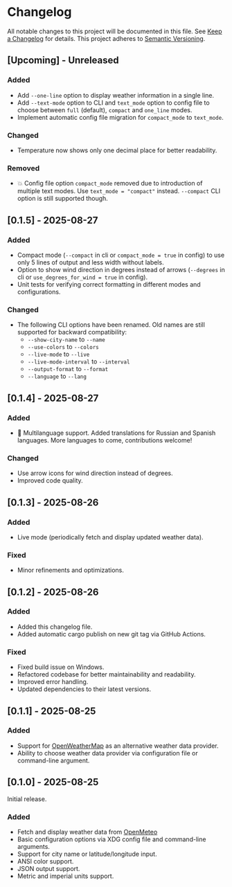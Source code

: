 # Changelog

All notable changes to this project will be documented in this file.
See [Keep a Changelog](https://keepachangelog.com/) for details.
This project adheres to [Semantic Versioning](https://semver.org/).

## [Upcoming] - Unreleased

### Added

- Add `--one-line` option to display weather information in a single line.
- Add `--text-mode` option to CLI and `text_mode` option to config file to choose between `full` (default), `compact`
  and `one_line` modes.
- Implement automatic config file migration for `compact_mode` to `text_mode`.

### Changed

- Temperature now shows only one decimal place for better readability.

### Removed

- :boom: Config file option `compact_mode` removed due to introduction of multiple text modes. Use
  `text_mode = "compact"`
  instead. `--compact` CLI option is still supported though.

## [0.1.5] - 2025-08-27

### Added

- Compact mode (`--compact` in cli or `compact_mode = true` in config) to use only 5 lines of output and less width
  without labels.
- Option to show wind direction in degrees instead of arrows (`--degrees` in cli or `use_degrees_for_wind = true` in
  config).
- Unit tests for verifying correct formatting in different modes and configurations.

### Changed

- The following CLI options have been renamed. Old names are still supported for backward compatibility:
    - `--show-city-name` to `--name`
    - `--use-colors` to `--colors`
    - `--live-mode` to `--live`
    - `--live-mode-interval` to `--interval`
    - `--output-format` to `--format`
    - `--language` to `--lang`

## [0.1.4] - 2025-08-27

### Added

- 🎌 Multilanguage support. Added translations for Russian and Spanish languages. More languages to come, contributions
  welcome!

### Changed

- Use arrow icons for wind direction instead of degrees.
- Improved code quality.

## [0.1.3] - 2025-08-26

### Added

- Live mode (periodically fetch and display updated weather data).

### Fixed

- Minor refinements and optimizations.

## [0.1.2] - 2025-08-26

### Added

- Added this changelog file.
- Added automatic cargo publish on new git tag via GitHub Actions.

### Fixed

- Fixed build issue on Windows.
- Refactored codebase for better maintainability and readability.
- Improved error handling.
- Updated dependencies to their latest versions.

## [0.1.1] - 2025-08-25

### Added

- Support for [OpenWeatherMap](https://openweathermap.org/) as an alternative weather data provider.
- Ability to choose weather data provider via configuration file or command-line argument.

## [0.1.0] - 2025-08-25

Initial release.

### Added

- Fetch and display weather data from [OpenMeteo](https://open-meteo.com/)
- Basic configuration options via XDG config file and command-line arguments.
- Support for city name or latitude/longitude input.
- ANSI color support.
- JSON output support.
- Metric and imperial units support.
